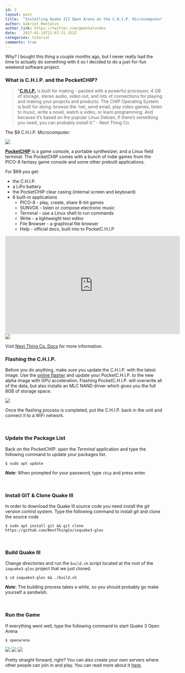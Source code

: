 ```yaml
---
id: 2
layout: post
title:  "Installing Quake III Open Arena on the C.H.I.P. Microcomputer"
author: Gabriel Montalvo
author_link: https://twitter.com/gmontalvodev
date:   2017-01-19T22:07:31.352Z
categories: tutorial
comments: true
---
```


Why? I bought this thing a couple months ago, but I never really had the time to actually do something with it so I decided to do a just-for-fun weekend software project.

### What is C.H.I.P. and the PocketCHIP?

> "**[C.H.I.P.](https://docs.getchip.com/chip.html#introduction)** is built for making - packed with a powerful processor, 4 GB of storage, stereo audio, video out, and lots of connections for playing and making your projects and products. The CHIP Operating System is built for doing: browse the ‘net, send email, play video games, listen to music, write a novel, watch a video, or learn programming. And because it’s based on the popular Linux Debian, if there’s something you need, you can probably install it." - Next Thing Co.

The $9 C.H.I.P. Microcomputer:

<img src="{{ site.baseurl }}/assets/posts/images/chip1.jpg" data-action="zoom">

**[PocketCHIP](https://docs.getchip.com/pocketchip.html#welcome-to-pocketc-h-i-p)** is a game console, a portable synthesizer, and a Linux field terminal. The PocketCHIP comes with a bunch of indie games from the PICO-8 fantasy game console and some other prebuilt applications.

For $69 you get:

  - the C.H.I.P.
  - a LiPo battery
  - the PocketCHIP clear casing (internal screen and keyboard)
  - 6 built-in applications
    - PICO-8 - play, create, share 8-bit games
    - SUNVOX - listen or compose electronic music
    - Terminal - use a Linux shell to run commands
    - Write - a lightweight text editor
    - File Browser - a graphical file browser
    - Help - official docs, built into to PocketC.H.I.P

<div class="video-wrapper">
  <iframe width="560" height="315" src="https://www.youtube.com/embed/2vPpA5DI94I" frameborder="0" allowfullscreen></iframe>
</div>

<img style="background-color: #FFFF66;" src="{{ site.baseurl }}/assets/posts/images/handycomp.png" data-action="zoom">

Visit [Next Thing Co. Docs](https://docs.getchip.com/) for more information.

### Flashing the C.H.I.P.

Before you do anything, make sure you update the C.H.I.P. with the latest image. Use the [online flasher](http://flash.getchip.com/) and update your PocketC.H.I.P. to the new alpha image with GPU acceleration. Flashing PocketC.H.I.P. will overwrite all of the data, but also installs an MLC NAND driver which gives you the full 8GB of storage space.

<img src="{{ site.baseurl }}/assets/posts/images/chip2.jpg" data-action="zoom">

Once the flashing process is completed, put the C.H.I.P. back in the unit and connect it to a WiFi network.

<br>

### Update the Package List

Back on the PocketCHIP. open the *Terminal* application and type the following command to update your packages list.

```
$ sudo apt update
```

***Note***: When prompted for your password, type `chip` and press enter.

<br>

### Install GIT & Clone Quake III

In order to download the Quake III source code you need install the *git* version control system. Type the following command to install *git* and clone the source code

```
$ sudo apt install git && git clone https://github.com/NextThingCo/ioquake3-gles
```

<br>

### Build Quake III

Change directories and run the `build.sh` script located at the root of the `ioquake3-gles` project that we just cloned.

```
$ cd ioquake3-gles && ./build.sh
```

***Note***: The building process takes a while, so you should probably go make yourself a sandwish.

<br>

### Run the Game

If everything went well, type the following command to start Quake 3 Open Arena

```
$ openarena
```

<img style="" src="{{ site.baseurl }}/assets/posts/images/openarena-prev-1.jpg" data-action="zoom">
<img style="" src="{{ site.baseurl }}/assets/posts/images/openarena-prev-2.jpg" data-action="zoom">
<img style="" src="{{ site.baseurl }}/assets/posts/images/openarena-prev-3.jpg" data-action="zoom">

Pretty straight forward, right? You can also create your own servers where other people can join in and play. You can read more about it [here](http://blog.nextthing.co/multiplayer-fragfest-quake-iii-pocketc-h-i-p-lan-party/).